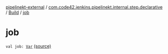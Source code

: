 [pipelinekt-external](../../index.md) / [com.code42.jenkins.pipelinekt.internal.step.declarative](../index.md) / [Build](index.md) / [job](./job.md)

# job

`val job: `[`Var`](../../com.code42.jenkins.pipelinekt.core.vars/-var/index.md) [(source)](https://github.com/code42/pipelinekt/tree/master/internal/src/main/kotlin/com/code42/jenkins/pipelinekt/internal/step/declarative/Build.kt#L10)